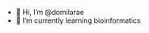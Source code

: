 - 👋 Hi, I’m @domilarae
- 🌱 I’m currently learning bioinformatics

<!---
domilarae/domilarae is a ✨ special ✨ repository because its `README.md` (this file) appears on your GitHub profile.
You can click the Preview link to take a look at your changes.
--->
